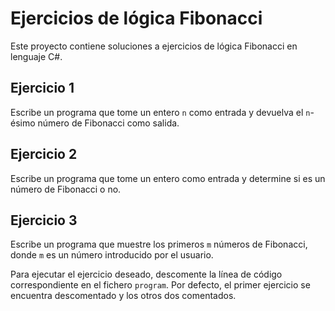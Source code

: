 # Ejercicios de lógica Fibonacci

Este proyecto contiene soluciones a ejercicios de lógica Fibonacci en lenguaje C#.

## Ejercicio 1

Escribe un programa que tome un entero `n` como entrada y devuelva el `n`-ésimo número de Fibonacci como salida.

## Ejercicio 2

Escribe un programa que tome un entero como entrada y determine si es un número de Fibonacci o no.

## Ejercicio 3

Escribe un programa que muestre los primeros `m` números de Fibonacci, donde `m` es un número introducido por el usuario.

Para ejecutar el ejercicio deseado, descomente la línea de código correspondiente en el fichero `program`. Por defecto, el primer ejercicio se encuentra descomentado y los otros dos comentados.
